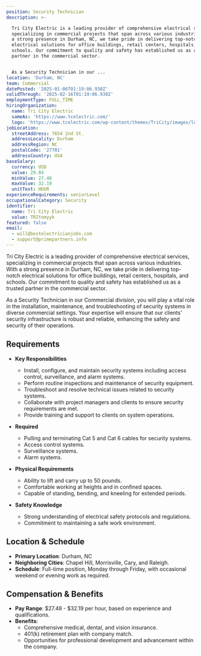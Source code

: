 ```yaml
---
position: Security Technician
description: >-

  Tri City Electric is a leading provider of comprehensive electrical services,
  specializing in commercial projects that span across various industries. With
  a strong presence in Durham, NC, we take pride in delivering top-notch
  electrical solutions for office buildings, retail centers, hospitals, and
  schools. Our commitment to quality and safety has established us as a trusted
  partner in the commercial sector.


  As a Security Technician in our ...
location: 'Durham, NC'
team: Commercial
datePosted: '2025-01-06T01:19:06.930Z'
validThrough: '2025-02-16T01:19:06.930Z'
employmentType: FULL_TIME
hiringOrganization:
  name: Tri City Electric
  sameAs: 'https://www.tcelectric.com/'
  logo: 'https://www.tcelectric.com/wp-content/themes/TriCity/images/logo.png'
jobLocation:
  streetAddress: 7654 2nd St.
  addressLocality: Durham
  addressRegion: NC
  postalCode: '27701'
  addressCountry: USA
baseSalary:
  currency: USD
  value: 29.84
  minValue: 27.48
  maxValue: 32.19
  unitText: HOUR
experienceRequirements: seniorLevel
occupationalCategory: Security
identifier:
  name: Tri City Electric
  value: TRItomyyk
featured: false
email:
  - will@bestelectricianjobs.com
  - support@primepartners.info
---
```




Tri City Electric is a leading provider of comprehensive electrical services, specializing in commercial projects that span across various industries. With a strong presence in Durham, NC, we take pride in delivering top-notch electrical solutions for office buildings, retail centers, hospitals, and schools. Our commitment to quality and safety has established us as a trusted partner in the commercial sector.


As a Security Technician in our Commercial division, you will play a vital role in the installation, maintenance, and troubleshooting of security systems in diverse commercial settings. Your expertise will ensure that our clients' security infrastructure is robust and reliable, enhancing the safety and security of their operations.

## Requirements

- **Key Responsibilities**
  - Install, configure, and maintain security systems including access control, surveillance, and alarm systems.
  - Perform routine inspections and maintenance of security equipment.
  - Troubleshoot and resolve technical issues related to security systems.
  - Collaborate with project managers and clients to ensure security requirements are met.
  - Provide training and support to clients on system operations.

- **Required**
  - Pulling and terminating Cat 5 and Cat 6 cables for security systems.
  - Access control systems.
  - Surveillance systems.
  - Alarm systems.


- **Physical Requirements**
  - Ability to lift and carry up to 50 pounds.
  - Comfortable working at heights and in confined spaces.
  - Capable of standing, bending, and kneeling for extended periods.

- **Safety Knowledge**
  - Strong understanding of electrical safety protocols and regulations.
  - Commitment to maintaining a safe work environment.


## Location & Schedule

- **Primary Location**: Durham, NC
- **Neighboring Cities**: Chapel Hill, Morrisville, Cary, and Raleigh.
- **Schedule**: Full-time position, Monday through Friday, with occasional weekend or evening work as required.

## Compensation & Benefits

- **Pay Range**: $27.48 - $32.19 per hour, based on experience and qualifications.
- **Benefits**:
  - Comprehensive medical, dental, and vision insurance.
  - 401(k) retirement plan with company match.
  - Opportunities for professional development and advancement within the company.
